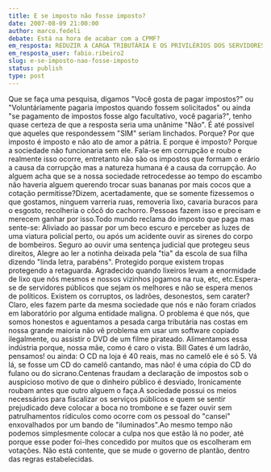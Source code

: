 ```yaml
---
title: E se imposto não fosse imposto?
date: 2007-08-09 21:00:00
author: marco.fedeli
debate: Está na hora de acabar com a CPMF?
em_resposta: REDUZIR A CARGA TRIBUTÁRIA E OS PRIVILÉRIOS DOS SERVIDORES PÚBLICOS
em_resposta_user: fabio.ribeiro2
slug: e-se-imposto-nao-fosse-imposto
status: publish 
type: post
---
```


Que se faça uma pesquisa, digamos "Você gosta de pagar impostos?" ou "Voluntáriamente pagaria impostos quando fossem solicitados" ou ainda "se pagamento de impostos fosse algo facultativo, você pagaria?", tenho quase certeza de que a resposta seria uma unânime "Não". É até possivel que aqueles que respondessem "SIM" seriam linchados. Porque? Por que imposto é imposto e não ato de amor a pátria. E porque é imposto? Porque a sociedade não funcionaria sem ele. Fala-se em corrupção e roubo e realmente isso ocorre, entretanto não são os impostos que formam o erário a causa da corrupção mas a natureza humana é a causa da corrupção. Ao alguem acha que se a nossa sociedade retrocedesse ao tempo do escambo não haveria alguem querendo trocar suas bananas por mais cocos que a cotação permitisse?Dizem, acertadamente, que se somente fizessemos o que gostamos, ninguem varreria ruas, removeria lixo, cavaria buracos para o esgosto, recolheria o côcô do cachorro. Pessoas fazem isso e precisam e merecem ganhar por isso.Todo mundo reclama do imposto que paga mas sente-se: Aliviado ao passar por um beco escuro e perceber as luzes de uma viatura policial perto, ou após um acidente ouvir as sirenes do corpo de bombeiros. Seguro ao ouvir uma sentença judicial que protegeu seus direitos, Alegre ao ler a notinha deixada pela "tia" da escola de sua filha dizendo "linda letra, parabéns". Protegido porque existem tropas protegendo a retaguarda. Agradecido quando lixeiros levam a enormidade de lixo que nós mesmos e nossos vizinhos jogamos na rua, etc, etc.Espera-se de servidores públicos que sejam os melhores e não se espera menos de políticos. Existem os corruptos, os ladrões, desonestos, sem carater? Claro, eles fazem parte da mesma sociedade que nós e não foram criados em laboratório por alguma entidade maligna. O problema é que nós, que somos honestos e aguentamos a pesada carga tributária nas costas em nossa grande maioria não vê problema em usar um software copiado ilegalmente, ou assistir o DVD de um filme pirateado. Alimentamos essa indústria porque, nossa mãe, como é caro o vista. Bill Gates é um ladrão, pensamos! ou ainda: O CD na loja é 40 reais, mas no camelô ele é só 5. Vá lá, se fosse um CD do camelô cantando, mas não! é uma cópia do CD do fulano ou do sicrano.Centenas fraudam a declaração de impostos sob o auspicioso motivo de que o dinheiro público é desviado, Ironicamente roubam antes que outro alguem o faça.A sociedade possui os meios necessários para fiscalizar os serviços públicos e quem se sentir prejudicado deve colocar a boca no trombone e se fazer ouvir sem patrulhamentos rídiculos como ocorre com os pessoal do "cansei" enxovalhados por um bando de "iluminados".Ao mesmo tempo não podemos simplesmente colocar a culpa nos que estão lá no poder, até porque esse poder foi-lhes concedido por muitos que os escolheram em votações. Não está contente, que se mude o governo de plantão, dentro das regras estabelecidas.
